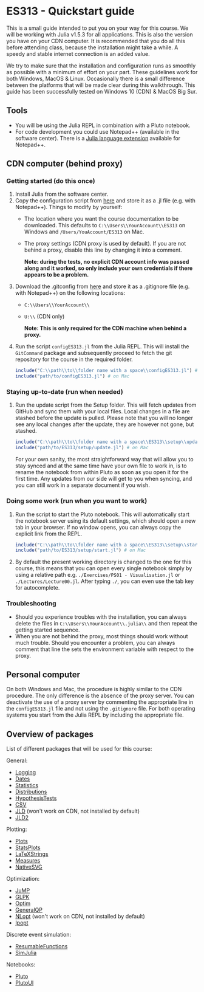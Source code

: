 # ES313 - Quickstart guide
This is a small guide intended to put you on your way for this course. We will be working with Julia v1.5.3 for all applications. This is also the version you have on your CDN computer. It is recommended that you do all this before attending class, because the installation might take a while. A speedy and stable internet connection is an added value.

We try to make sure that the installation and configuration runs as smoothly as possible with a minimum of effort on your part. These guidelines work for both Windows, MacOS & Linux. Occasionally there is a small difference between the platforms that will be made clear during this walkthrough. This guide has been successfully tested on Windows 10 (CDN) & MacOS Big Sur.

## Tools
* You will be using the Julia REPL in combination with a Pluto notebook.
* For code development you could use Notepad++ (available in the software center). There is a [Julia language extension](https://github.com/JuliaEditorSupport/julia-NotepadPlusPlus) available for Notepad++.
## CDN computer (behind proxy)
### Getting started (do this once)
1. Install Julia from the software center. 
2. Copy the configuration script from [here](https://raw.githubusercontent.com/BenLauwens/ES313/master/Setup/configES313.jl) and store it as a .jl file (e.g. with Notepad++). Things to modify by yourself:
    * The location where you want the course documentation to be downloaded. This defaults to `C:\\Users\\YourAccount\\ES313` on Windows and `/Users/YouAccount/ES313` on Mac.
    * The proxy settings (CDN proxy is used by default). If you are not behind a proxy, disable this line by changing it into a comment.

        **Note: during the tests, no explicit CDN account info was passed along and it worked, so only include your own credentials if there appears to be a problem.**
3. Download the .gitconfig  from [here](https://raw.githubusercontent.com/BenLauwens/ES313/master/Setup/.gitconfig) and store it as a .gitignore file (e.g. with Notepad++) on the following locations:
    * `C:\\Users\\YourAccount\\`
    * `U:\\` (CDN only)
    
        **Note: This is only required for the CDN machine when behind a proxy.**
2. Run the script `configES313.jl` from the Julia REPL. This will install the `GitCommand` package and subsequently proceed to fetch the git repository for the course in the required folder.
    ```Julia
    include("C:\\path\\to\\folder name with a space\\configES313.jl") # on Windows
    include("path/to/configES313.jl") # on Mac
    ```
### Staying up-to-date (run when needed)
1. Run the update script from the Setup folder. This will fetch updates from GitHub and sync them with your local files. Local changes in a file are stashed before the update is pulled. Please note that you will no longer see any local changes after the update, they are however not gone, but stashed.
    ```Julia
    include("C:\\path\\to\\folder name with a space\\ES313\\setup\\update.jl") # on Windows
    include("path/to/ES313/setup/update.jl") # on Mac
    ```
    For your own sanity, the most straightforward way that will allow you to stay synced and at the same time  have your own file to work in, is to rename the notebook from within Pluto as soon as you open it for the first time. Any updates from our side will get to you when syncing, and you can still work in a separate document if you wish.
### Doing some work (run when you want to work)
1. Run the script to start the Pluto notebook. This will automatically start the notebook server using its default settings, which should open a new tab in your browser. If no window opens, you can always copy the explicit link from the REPL.
    ```Julia
    include("C:\\path\\to\\folder name with a space\\ES313\\setup\\start.jl") # on Windows
    include("path/to/ES313/setup/start.jl") # on Mac
    ```
2. By default the present working directory is changed to the one for this course, this means that you can open every single notebook simply by using a relative path e.g. `./Exercises/PS01 - Visualisation.jl` or `./Lectures/Lecture00.jl`. After typing `./`, you can even use the tab key for autocomplete.

### Troubleshooting
* Should you experience troubles with the installation, you can always delete the files in `C:\\Users\\YourAccount\\.julia\\` and then repeat the getting started sequence.
* When you are not behind the proxy, most things should work without much trouble. Should you encounter a problem, you can always comment that line the sets the environment variable with respect to the proxy.



## Personal computer
On both Windows and Mac, the procedure is highly similar to the CDN procedure. The only difference is the absence of the proxy server. You can deactivate the use of a proxy server by commenting the appropriate line in the `configES313.jl` file and not using the `.gitignore` file. For both operating systems you start from the Julia REPL by including the appropriate file.



##  Overview of packages
List of different packages that will be used for this course:

General:
* [Logging](https://docs.julialang.org/en/v1.2/stdlib/Logging/#)
* [Dates](https://docs.julialang.org/en/v1.2/stdlib/Dates/)
* [Statistics](https://docs.julialang.org/en/v1.2/stdlib/Statistics/)
* [Distributions](https://juliastats.org/Distributions.jl/stable/)
* [HypothesisTests](https://juliastats.org/HypothesisTests.jl/stable/)
* [CSV](https://juliadata.github.io/CSV.jl/stable/)
* [JLD](https://github.com/JuliaIO/JLD.jl) (won't work on CDN, not installed by default)
* [JLD2](https://github.com/JuliaIO/JLD2.jl)

Plotting:
* [Plots](http://docs.juliaplots.org/latest/)
* [StatsPlots](https://github.com/JuliaPlots/StatsPlots.jl)
* [LaTeXStrings](https://github.com/stevengj/LaTeXStrings.jl)
* [Measures](https://github.com/JuliaGraphics/Measures.jl)
* [NativeSVG](https://github.com/BenLauwens/NativeSVG.jl)

Optimization:
* [JuMP](https://jump.dev/JuMP.jl/v0.19.0/index.html)
* [GLPK](https://github.com/jump-dev/GLPK.jl)
* [Optim](https://julianlsolvers.github.io/Optim.jl/stable/)
* [GeneralQP](https://github.com/oxfordcontrol/GeneralQP.jl)
* [NLopt](https://github.com/JuliaOpt/NLopt.jl) (won't work on CDN, not installed by default)
* [Ipopt](https://ipoptjl.readthedocs.io/en/latest/ipopt.html)

Discrete event simulation:
* [ResumableFunctions](https://github.com/BenLauwens/ResumableFunctions.jl)
* [SimJulia](https://github.com/BenLauwens/SimJulia.jl)

Notebooks:
* [Pluto](https://github.com/fonsp/Pluto.jl)
* [PlutoUI](https://github.com/fonsp/PlutoUI.jl)